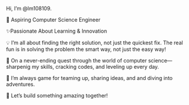 Hi, I’m @lm108109.

🚀 Aspiring Computer Science Engineer

✨Passionate About Learning & Innovation

💡 I’m all about finding the right solution, not just the quickest fix. The real fun is in solving the problem the smart way, not just the easy way!

🌱 On a never-ending quest through the world of computer science— sharpenig my skills, cracking codes, and leveling up every day.

🤝 I’m always game for teaming up, sharing ideas, and and diving into adventures.

🔧 Let’s build something amazing together!
<!---
lm108109/lm108109 is a ✨ special ✨ repository because its `README.md` (this file) appears on your GitHub profile.
You can click the Preview link to take a look at your changes.
--->
